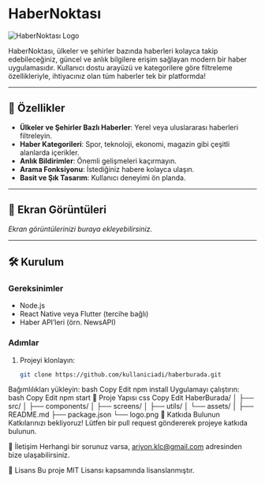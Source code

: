 # HaberNoktası

![HaberNoktası Logo](file:///C:/Users/ariyo/Downloads/Screenshot%202025-01-27%20225105.png)  

HaberNoktası, ülkeler ve şehirler bazında haberleri kolayca takip edebileceğiniz, güncel ve anlık bilgilere erişim sağlayan modern bir haber uygulamasıdır. Kullanıcı dostu arayüzü ve kategorilere göre filtreleme özellikleriyle, ihtiyacınız olan tüm haberler tek bir platformda!

---

## 🚀 Özellikler
- **Ülkeler ve Şehirler Bazlı Haberler**: Yerel veya uluslararası haberleri filtreleyin.  
- **Haber Kategorileri**: Spor, teknoloji, ekonomi, magazin gibi çeşitli alanlarda içerikler.  
- **Anlık Bildirimler**: Önemli gelişmeleri kaçırmayın.  
- **Arama Fonksiyonu**: İstediğiniz habere kolayca ulaşın.  
- **Basit ve Şık Tasarım**: Kullanıcı deneyimi ön planda.

---

## 📸 Ekran Görüntüleri
*Ekran görüntülerinizi buraya ekleyebilirsiniz.*

---

## 🛠️ Kurulum

### Gereksinimler
- Node.js
- React Native veya Flutter (tercihe bağlı)
- Haber API’leri (örn. NewsAPI)

### Adımlar
1. Projeyi klonlayın:  
   ```bash
   git clone https://github.com/kullaniciadi/haberburada.git
Bağımlılıkları yükleyin:
bash
Copy
Edit
npm install
Uygulamayı çalıştırın:
bash
Copy
Edit
npm start
📂 Proje Yapısı
css
Copy
Edit
HaberBurada/
│
├── src/
│   ├── components/
│   ├── screens/
│   ├── utils/
│   └── assets/
│
├── README.md
├── package.json
└── logo.png
🌟 Katkıda Bulunun
Katkılarınızı bekliyoruz! Lütfen bir pull request göndererek projeye katkıda bulunun.

📧 İletişim
Herhangi bir sorunuz varsa, ariyon.klc@gmail.com adresinden bize ulaşabilirsiniz.

📜 Lisans
Bu proje MIT Lisansı kapsamında lisanslanmıştır.
